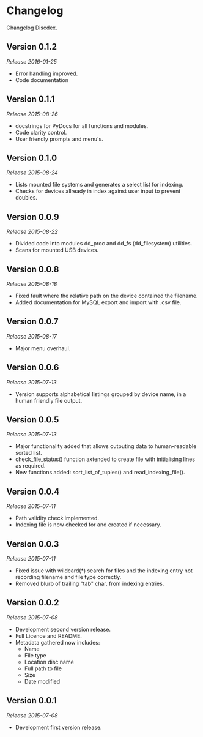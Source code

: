 Changelog
=========

Changelog Discdex.


Version 0.1.2
-------------
*Release 2016-01-25*
- Error handling improved.
- Code documentation


Version 0.1.1
-------------
*Release 2015-08-26*
- docstrings for PyDocs for all functions and modules.
- Code clarity control.
- User friendly prompts and menu's.


Version 0.1.0
-------------
*Release 2015-08-24*
- Lists mounted file systems and generates a select list for indexing.
- Checks for devices allready in index against user input to prevent doubles.


Version 0.0.9
-------------
*Release 2015-08-22*
- Divided code into modules dd_proc and dd_fs (dd_filesystem) utilities.
- Scans for mounted USB devices.


Version 0.0.8
-------------
*Release 2015-08-18*
- Fixed fault where the relative path on the device contained the filename.
- Added documentation for MySQL export and import with .csv file.


Version 0.0.7
-------------
*Release 2015-08-17*
- Major menu overhaul.



Version 0.0.6
-------------
*Release 2015-07-13*
- Version supports alphabetical listings grouped by device name, in a human friendly file output.



Version 0.0.5
-------------
*Release 2015-07-13*
- Major functionality added that allows outputing data to human-readable sorted list.
- check_file_status() function axtended to create file with initialising lines as required.
- New functions added: sort_list_of_tuples() and read_indexing_file().



Version 0.0.4
-------------
*Release 2015-07-11*
- Path validity check implemented.
- Indexing file is now checked for and created if necessary.



Version 0.0.3
-------------
*Release 2015-07-11*
- Fixed issue with wildcard(*) search for files and the indexing entry not recording filename and file type correctly.
- Removed blurb of trailing "tab" char. from indexing entries.



Version 0.0.2
-------------
*Release 2015-07-08*
- Development second version release.
- Full Licence and README.
- Metadata gathered now includes:
	- Name
	- File type
	- Location disc name
	- Full path to file
	- Size
	- Date modified



Version 0.0.1
-------------
*Release 2015-07-08*
- Development first version release.
